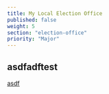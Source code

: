 ```yaml
---
title: My Local Election Office
published: false
weight: 5
section: "election-office"
priority: "Major"
---
```


## asdfadftest

[asdf](hi)